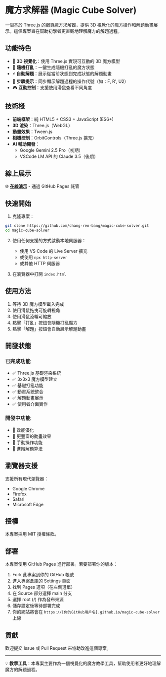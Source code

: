 # 魔方求解器 (Magic Cube Solver)

一個基於 Three.js 的網頁魔方求解器，提供 3D 視覺化的魔方操作和解題動畫展示。這個專案旨在幫助初學者更直觀地理解魔方的解題過程。

## 功能特色

- 🎲 **3D 視覺化**：使用 Three.js 實現可互動的 3D 魔方模型
- 🔄 **隨機打亂**：一鍵生成隨機打亂的魔方狀態
- ⚡ **自動解題**：展示從當前狀態到完成狀態的解題動畫
- 📝 **步驟提示**：同步顯示解題過程的操作代號（如：F, R', U2）
- 🎮 **互動控制**：支援使用滑鼠查看不同角度

## 技術棧

- **前端框架**：純 HTML5 + CSS3 + JavaScript (ES6+)
- **3D 渲染**：Three.js（WebGL）
- **動畫效果**：Tween.js
- **相機控制**：OrbitControls（Three.js 擴充）
- **AI 輔助開發**：
  - Google Gemini 2.5 Pro（初期）
  - VSCode LM API 的 Claude 3.5（後期）

## 線上展示

🌐 **[在線演示](https://chang-ren-bang.github.io/magic-cube-solver)** - 通過 GitHub Pages 託管

## 快速開始

1. 克隆專案：
```bash
git clone https://github.com/chang-ren-bang/magic-cube-solver.git
cd magic-cube-solver
```

2. 使用任何支援的方式啟動本地伺服器：
   - 使用 VS Code 的 Live Server 擴充
   - 或使用 `npx http-server`
   - 或其他 HTTP 伺服器

3. 在瀏覽器中打開 `index.html`

## 使用方法

1. 等待 3D 魔方模型載入完成
2. 使用滑鼠拖曳可旋轉視角
3. 使用滑鼠滾輪可縮放
4. 點擊「打亂」按鈕會隨機打亂魔方
5. 點擊「解題」按鈕會自動展示解題動畫

## 開發狀態

### 已完成功能

- ✅ Three.js 基礎渲染系統
- ✅ 3x3x3 魔方模型建立
- ✅ 基礎打亂功能
- ✅ 動畫系統整合
- ✅ 解題動畫展示
- ✅ 使用者介面實作

### 開發中功能

- 🚧 效能優化
- 🚧 更豐富的動畫效果
- 🚧 手動操作功能
- 🚧 進階解題算法

## 瀏覽器支援

支援所有現代瀏覽器：
- Google Chrome
- Firefox
- Safari
- Microsoft Edge

## 授權

本專案採用 MIT 授權條款。

## 部署

本專案使用 GitHub Pages 進行部署。若要部署你的版本：

1. Fork 此專案到你的 GitHub 帳號
2. 進入專案倉庫的 Settings 頁面
3. 找到 Pages 選項（在左側選單）
4. 在 Source 部分選擇 main 分支
5. 選擇 root (/) 作為發布來源
6. 儲存設定後等待部署完成
7. 你的網站將會在 `https://[你的GitHub用戶名].github.io/magic-cube-solver` 上線

## 貢獻

歡迎提交 Issue 或 Pull Request 來協助改進這個專案。

---

💡 **教學工具**：本專案主要作為一個視覺化的魔方教學工具，幫助使用者更好地理解魔方的解題過程。
